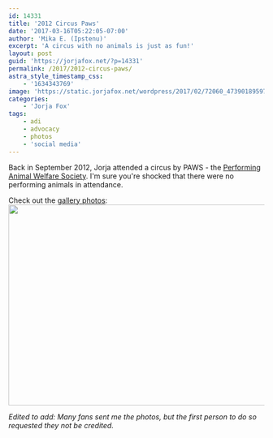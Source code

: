 ```yaml
---
id: 14331
title: '2012 Circus Paws'
date: '2017-03-16T05:22:05-07:00'
author: 'Mika E. (Ipstenu)'
excerpt: 'A circus with no animals is just as fun!'
layout: post
guid: 'https://jorjafox.net/?p=14331'
permalink: /2017/2012-circus-paws/
astra_style_timestamp_css:
    - '1634343769'
image: 'https://static.jorjafox.net/wordpress/2017/02/72060_473901895977158_1056741434_n.jpg'
categories:
    - 'Jorja Fox'
tags:
    - adi
    - advocacy
    - photos
    - 'social media'
---
```


Back in September 2012, Jorja attended a circus by PAWS - the <a href="http://www.pawsweb.org">Performing Animal Welfare Society</a>. I'm sure you're shocked that there were no performing animals in attendance.

Check out the <a href="https://jorjafox.net/gallery/pub/adi/20120929-paws-circus/">gallery photos</a>:<a href="https://jorjafox.net/gallery/pub/adi/20120929-paws-circus/"><img class="aligncenter size-large wp-image-14333" src="//static.jorjafox.net/wordpress/2017/02/gallery-960x633.png" alt="" width="600" height="396" /></a>

<i>Edited to add: Many fans sent me the photos, but the first person to do so requested they not be credited.</i>